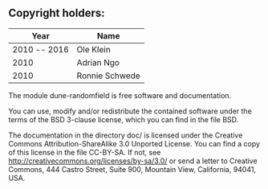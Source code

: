 Copyright holders:
------------------

| Year         | Name          |
|--------------|---------------|
| 2010 -- 2016 | Ole Klein     |
| 2010         | Adrian Ngo    |
| 2010         |Ronnie Schwede |

The module dune-randomfield is free software and documentation.

You can use, modify and/or redistribute the contained software under the terms
of the BSD 3-clause license, which you can find in the file BSD.

The documentation in the directory doc/ is licensed under the Creative Commons
Attribution-ShareAlike 3.0 Unported License. You can find a copy of this license
in the file CC-BY-SA. If not, see http://creativecommons.org/licenses/by-sa/3.0/
or send a letter to Creative Commons, 444 Castro Street, Suite 900, Mountain
View, California, 94041, USA.
